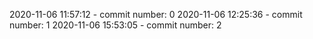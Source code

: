 2020-11-06 11:57:12 - commit number: 0
2020-11-06 12:25:36 - commit number: 1
2020-11-06 15:53:05 - commit number: 2
